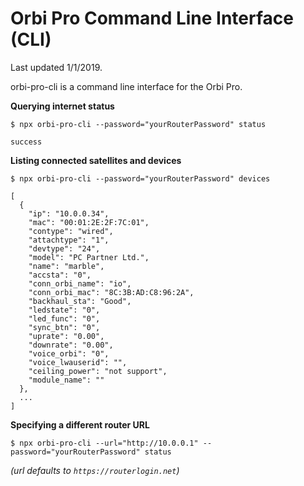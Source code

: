 Orbi Pro Command Line Interface (CLI)
=====================================
Last updated 1/1/2019.

orbi-pro-cli is a command line interface for the Orbi Pro.

__Querying internet status__

    $ npx orbi-pro-cli --password="yourRouterPassword" status
    
    success

__Listing connected satellites and devices__

    $ npx orbi-pro-cli --password="yourRouterPassword" devices
    
    [
      {
        "ip": "10.0.0.34",
        "mac": "00:01:2E:2F:7C:01",
        "contype": "wired",
        "attachtype": "1",
        "devtype": "24",
        "model": "PC Partner Ltd.",
        "name": "marble",
        "accsta": "0",
        "conn_orbi_name": "io",
        "conn_orbi_mac": "8C:3B:AD:C8:96:2A",
        "backhaul_sta": "Good",
        "ledstate": "0",
        "led_func": "0",
        "sync_btn": "0",
        "uprate": "0.00",
        "downrate": "0.00",
        "voice_orbi": "0",
        "voice_lwauserid": "",
        "ceiling_power": "not support",
        "module_name": ""
      },
      ...
    ]

__Specifying a different router URL__

    $ npx orbi-pro-cli --url="http://10.0.0.1" --password="yourRouterPassword" status

*(url defaults to `https://routerlogin.net`)*





